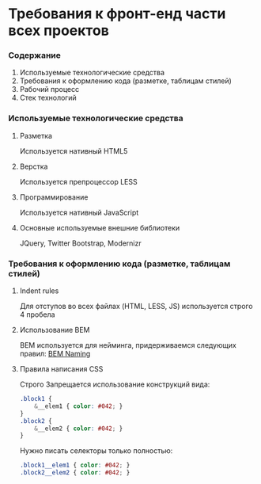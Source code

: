 # Требования к фронт-енд части всех проектов

### Содержание
1. Используемые технологические средства
2. Требования к оформлению кода (разметке, таблицам стилей) 
3. Рабочий процесс
4. Стек технологий

### Используемые технологические средства

1. Разметка

   Используется нативный HTML5

2. Верстка

   Используется препроцессор LESS

3. Программирование 

   Используется нативный JavaScript

4. Основные используемые внешние библиотеки

   JQuery, Twitter Bootstrap, Modernizr

### Требования к оформлению кода (разметке, таблицам стилей)

1. Indent rules

   Для отступов во всех файлах (HTML, LESS, JS) используется строго 4 пробела 

2. Использование BEM 

   BEM используется для нейминга, придерживаемся следующих правил: [BEM Naming](http://getbem.com/naming/ "BEM Naming") 

3. Правила написания CSS

   Строго Запрещается использование конструкций вида:

   ```css
   .block1 {
       &__elem1 { color: #042; }
   }
   .block2 {
       &__elem2 { color: #042; }
   }
   ```



   Нужно писать селекторы только полностью: 

   ```css
   .block1__elem1 { color: #042; }
   .block2__elem2 { color: #042; }
   ```


